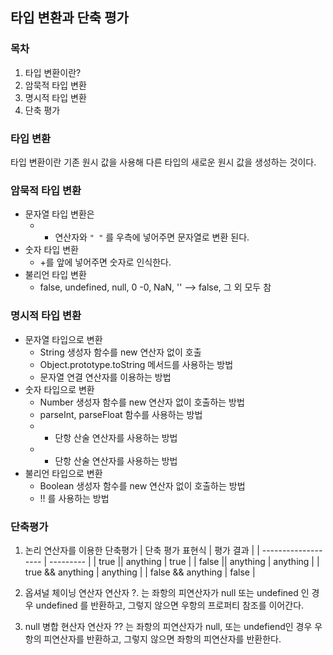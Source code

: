 
## 타입 변환과 단축 평가 

### 목차 
1. 타입 변환이란? 
2. 암묵적 타입 변환 
3. 명시적 타입 변환 
4. 단축 평가

### 타입 변환
타입 변환이란 기존 원시 값을 사용해 다른 타입의 새로운 원시 값을  생성하는 것이다. 

### 암묵적 타입 변환 
- 문자열 타입 변환은
	- + 연산자와  `" "`  를 우측에 넣어주면 문자열로 변환 된다. 
 - 숫자 타입 변환 
	- +를 앞에 넣어주면 숫자로 인식한다.
- 불리언 타입 변환 
	- false, undefined, null, 0 -0, NaN, '' --> false, 그 외 모두 참

### 명시적 타입 변환
- 문자열 타입으로 변환 
	- String 생성자 함수를 new 연산자 없이 호출
	- Object.prototype.toString 메서드를 사용하는 방법
	- 문자열 연결 연산자를 이용하는 방법
- 숫자 타입으로 변환 
	- Number 생성자 함수를 new 연산자 없이 호출하는 방법
	- parseInt, parseFloat 함수를 사용하는 방법
	- + 단항 산술 연산자를 사용하는 방법
	- * 단항 산술 연산자를 사용하는 방법
- 불리언 타입으로 변환 
	- Boolean 생성자 함수를 new 연산자 없이 호출하는 방법
	- !! 를 사용하는 방법

### 단축평가
1. 논리 연산자를 이용한 단축평가
| 단축 평가 표현식    | 평가 결과 |
| ------------------- | --------- |
| true \|\| anything  | true      |
| false \|\| anything | anything  |
| true \&\& anything  | anything  |
| false \&\& anything | false     |

2. 옵셔널 체이닝 연산자
 연산자 ?. 는 좌항의 피연산자가 null 또는 undefined 인 경우 undefined 를 반환하고, 그렇지 않으면 우항의 프로퍼티 참조를 이어간다. 

3. null 병합 현산자 
연산자 ?? 는 좌항의 피연산자가  null, 또는 undefiend인 경우 우항의 피연산자를 반환하고, 그렇지 않으면 좌항의 피연산자를 반환한다.
